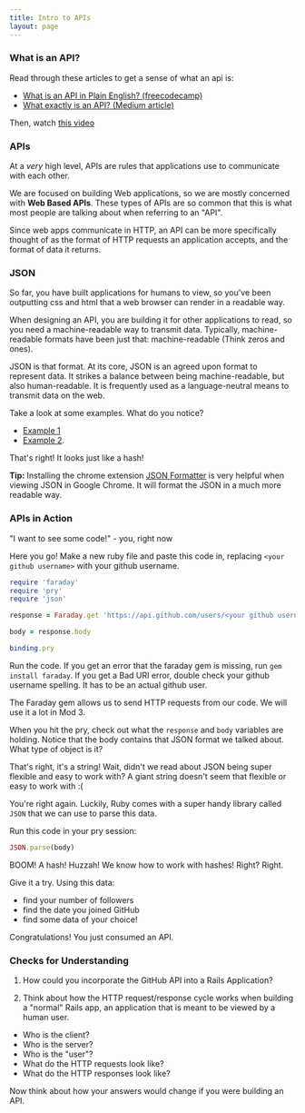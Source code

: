 ```yaml
---
title: Intro to APIs
layout: page
---
```


### What is an API?

Read through these articles to get a sense of what an api is:

* [What is an API in Plain English? (freecodecamp)](https://www.freecodecamp.org/news/what-is-an-api-in-english-please-b880a3214a82)
* [What exactly is an API? (Medium article)](https://medium.com/@perrysetgo/what-exactly-is-an-api-69f36968a41f)

Then, watch [this video](https://www.youtube.com/watch?v=s7wmiS2mSXY)

### APIs

At a *very* high level, APIs are rules that applications use to communicate with each other.

We are focused on building Web applications, so we are mostly concerned with **Web Based APIs**. These types of APIs are so common that this is what most people are talking about when referring to an "API".

Since web apps communicate in HTTP, an API can be more specifically thought of as the format of HTTP requests an application accepts, and the format of data it returns.

### JSON

So far, you have built applications for humans to view, so you've been outputting css and html that a web browser can render in a readable way.

When designing an API, you are building it for other applications to read, so you need a machine-readable way to transmit data. Typically, machine-readable formats have been just that: machine-readable (Think zeros and ones).

JSON is that format. At its core, JSON is an agreed upon format to represent data. It strikes a balance between being machine-readable, but also human-readable. It is frequently used as a language-neutral means to transmit data on the web.

Take a look at some examples. What do you notice?

* [Example 1](https://developer.github.com/v3/git/commits)
* [Example 2](https://birdeck-api.herokuapp.com/api/v1/posts/2).

That's right! It looks just like a hash!

**Tip:** Installing the chrome extension [JSON Formatter](https://chrome.google.com/webstore/detail/json-formatter/bcjindcccaagfpapjjmafapmmgkkhgoa) is very helpful when viewing JSON in Google Chrome. It will format the JSON in a much more readable way.

### APIs in Action

"I want to see some code!" - you, right now

Here you go! Make a new ruby file and paste this code in, replacing `<your github username>` with your github username.

```ruby
require 'faraday'
require 'pry'
require 'json'

response = Faraday.get 'https://api.github.com/users/<your github username>'

body = response.body

binding.pry
```

Run the code. If you get an error that the faraday gem is missing, run `gem install faraday`. If you get a Bad URI error, double check your github username spelling. It has to be an actual github user.

The Faraday gem allows us to send HTTP requests from our code. We will use it a lot in Mod 3.

When you hit the pry, check out what the `response` and `body` variables are holding. Notice that the body contains that JSON format we talked about. What type of object is it?

That's right, it's a string! Wait, didn't we read about JSON being super flexible and easy to work with? A giant string doesn't seem that flexible or easy to work with :(

You're right again. Luckily, Ruby comes with a super handy library called `JSON` that we can use to parse this data.

Run this code in your pry session:

```ruby
JSON.parse(body)
```

BOOM! A hash! Huzzah! We know how to work with hashes! Right? Right.

Give it a try. Using this data:

* find your number of followers
* find the date you joined GitHub
* find some data of your choice!

Congratulations! You just consumed an API.

### Checks for Understanding

1. How could you incorporate the GitHub API into a Rails Application?

2. Think about how the HTTP request/response cycle works when building a "normal" Rails app, an application that is meant to be viewed by a human user.

* Who is the client?
* Who is the server?
* Who is the "user"?
* What do the HTTP requests look like?
* What do the HTTP responses look like?

Now think about how your answers would change if you were building an API.
